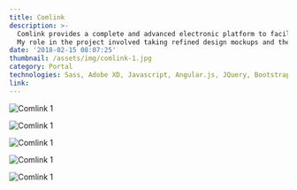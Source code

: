 ```yaml
---
title: Comlink
description: >-
  Comlink provides a complete and advanced electronic platform to facilitate transactions between buyers and suppliers, enabling solutions to integrate and optimize their procurement and sale business. Comlink has over 200 thousand active customers. <br>  <br>  
  My role in the project involved taking refined design mockups and then translating them into a fully functional, responsive, and highly optimised Portal.
date: '2018-02-15 08:07:25'
thumbnail: /assets/img/comlink-1.jpg
category: Portal
technologies: Sass, Adobe XD, Javascript, Angular.js, JQuery, Bootstrap, HTML, CSS
link: 
---
```


![Comlink 1](/assets/img/comlink-1.jpg "Comlink 1")
<br/>

![Comlink 1](/assets/img/comlink-2.jpg "Comlink 1")
<br/>

![Comlink 1](/assets/img/comlink-3.jpg "Comlink 1")
<br/>

![Comlink 1](/assets/img/comlink-4.jpg "Comlink 1")
<br/>

![Comlink 1](/assets/img/comlink-5.jpg "Comlink 1")
<br/>

